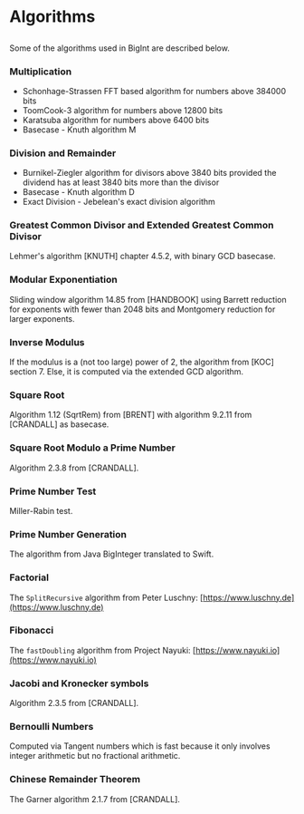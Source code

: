 # Algorithms

## 

Some of the algorithms used in BigInt are described below.

### Multiplication
* Schonhage-Strassen FFT based algorithm for numbers above 384000 bits
* ToomCook-3 algorithm for numbers above 12800 bits
* Karatsuba algorithm for numbers above 6400 bits
* Basecase - Knuth algorithm M

### Division and Remainder
* Burnikel-Ziegler algorithm for divisors above 3840 bits provided the dividend has at least 3840 bits more than the divisor
* Basecase - Knuth algorithm D
* Exact Division - Jebelean's exact division algorithm

### Greatest Common Divisor and Extended Greatest Common Divisor
Lehmer's algorithm [KNUTH] chapter 4.5.2, with binary GCD basecase.

### Modular Exponentiation
Sliding window algorithm 14.85 from [HANDBOOK] using Barrett reduction for exponents with fewer than 2048 bits
and Montgomery reduction for larger exponents.

### Inverse Modulus
If the modulus is a (not too large) power of 2, the algorithm from [KOC] section 7.
Else, it is computed via the extended GCD algorithm.

### Square Root
Algorithm 1.12 (SqrtRem) from [BRENT] with algorithm 9.2.11 from [CRANDALL] as basecase.

### Square Root Modulo a Prime Number
Algorithm 2.3.8 from [CRANDALL].

### Prime Number Test
Miller-Rabin test.

### Prime Number Generation
The algorithm from Java BigInteger translated to Swift.

### Factorial
The `SplitRecursive` algorithm from Peter Luschny: [https://www.luschny.de](https://www.luschny.de)

### Fibonacci
The `fastDoubling` algorithm from Project Nayuki: [https://www.nayuki.io](https://www.nayuki.io)

### Jacobi and Kronecker symbols
Algorithm 2.3.5 from [CRANDALL].

### Bernoulli Numbers
Computed via Tangent numbers which is fast because it only involves integer arithmetic
but no fractional arithmetic.

### Chinese Remainder Theorem
The Garner algorithm 2.1.7 from [CRANDALL].
